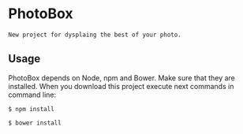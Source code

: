 # PhotoBox
`New project for dysplaing the best of your photo.`

## Usage
PhotoBox depends on Node, npm and Bower. Make sure that they are installed.
When you download this project execute next commands in command line:

    $ npm install
    
    $ bower install
